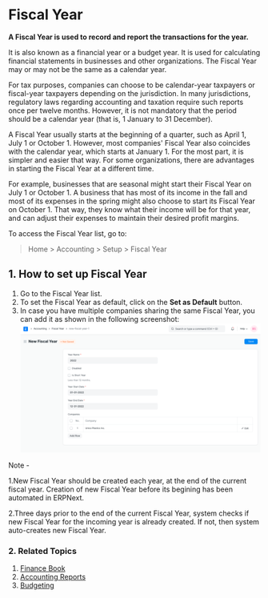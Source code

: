 
# Fiscal Year


**A Fiscal Year is used to record and report the transactions for the year.**


It is also known as a financial year or a budget year. It is used for calculating financial statements in businesses and other organizations. The Fiscal Year may or may not be the same as a calendar year.


For tax purposes, companies can choose to be calendar-year taxpayers or fiscal-year taxpayers depending on the jurisdiction. In many jurisdictions, regulatory laws regarding accounting and taxation require such reports once per twelve months. However, it is not mandatory that the period should be a calendar year (that is, 1 January to 31 December).


A Fiscal Year usually starts at the beginning of a quarter, such as April 1, July 1 or October 1. However, most companies' Fiscal Year also coincides with the calendar year, which starts at January 1. For the most part, it is simpler and easier that way. For some organizations, there are advantages in starting the Fiscal Year at a different time.


For example, businesses that are seasonal might start their Fiscal Year on July 1 or October 1. A business that has most of its income in the fall and most of its expenses in the spring might also choose to start its Fiscal Year on October 1. That way, they know what their income will be for that year, and can adjust their expenses to maintain their desired profit margins.


To access the Fiscal Year list, go to:



> 
> Home > Accounting > Setup > Fiscal Year
> 
> 
> 


## 1. How to set up Fiscal Year


1. Go to the Fiscal Year list.
2. To set the Fiscal Year as default, click on the **Set as Default** button.
3. In case you have multiple companies sharing the same Fiscal Year, you can add it as shown in the following screenshot: ![Fiscal Year](/files/fiscal-year.png)


Note -


1.New Fiscal Year should be created each year, at the end of the current fiscal year. Creation of new Fiscal Year before its begining has been automated in ERPNext.


2.Three days prior to the end of the current Fiscal Year, system checks if new Fiscal Year for the incoming year is already created. If not, then system auto-creates new Fiscal Year.


### 2. Related Topics


1. [Finance Book](/docs/en/accounts/finance-book)
2. [Accounting Reports](/docs/en/accounts/accounting-reports)
3. [Budgeting](/docs/en/accounts/budgeting)


